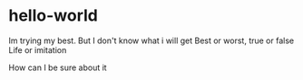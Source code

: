 # hello-world



Im trying my best.
But I don't know what i will get
Best or worst, true or false
Life or imitation

How can I be sure
about it
